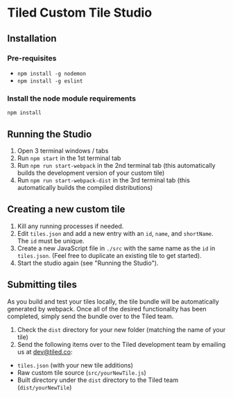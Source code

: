 # Tiled Custom Tile Studio

## Installation

### Pre-requisites

- `npm install -g nodemon`
- `npm install -g eslint`

### Install the node module requirements

`npm install`


## Running the Studio
1. Open 3 terminal windows / tabs
2. Run `npm start` in the 1st terminal tab
3. Run `npm run start-webpack` in the 2nd terminal tab (this automatically builds the development version of your custom tile)
1. Run `npm run start-webpack-dist` in the 3rd terminal tab (this automatically builds the compiled distributions)

## Creating a new custom tile
1. Kill any running processes if needed.
2. Edit `tiles.json` and add a new entry with an `id`, `name`, and `shortName`. The `id` must be unique.
3. Create a new JavaScript file in `./src` with the same name as the `id` in `tiles.json`. (Feel free to duplicate an existing tile to get started).
4. Start the studio again (see "Running the Studio").

## Submitting tiles
As you build and test your tiles locally, the tile bundle will be automatically generated by webpack. Once all of the desired functionality has been completed, simply send the bundle over to the Tiled team.

1. Check the `dist` directory for your new folder (matching the name of your tile)
2. Send the following items over to the Tiled development team by emailing us at dev@tiled.co:
- `tiles.json` (with your new tile additions)
- Raw custom tile source (`src/yourNewTile.js`)
- Built directory under the `dist` directory to the Tiled team (`dist/yourNewTile`)